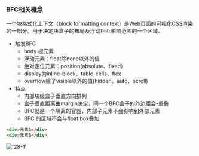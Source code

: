 ### BFC相关概念

一个块格式化上下文（block formatting context）是Web页面的可视化CSS渲染的一部分。用于决定块盒子的布局及浮动相互影响范围的一个区域。

* 触发BFC
    - body 根元素
    - 浮动元素：float除none以外的值
    - 绝对定位元素：position(absolute、fixed）
    - display为inline-block、table-cells、flex
    - overflow除了visible以外的值(hidden、auto、scroll)
* 特点
    - 内部块级盒子垂直方向排列
    - 盒子垂直距离由margin决定，同一个BFC盒子的外边距会-重叠
    - BFC就是一个隔离的容器，内部子元素不会影响到外部元素
    - BFC 的区域不会与float box叠加

```html
<div>元素A</div>
<div>元素B</div>
```

!['28-1'](./img/28-1.png)
